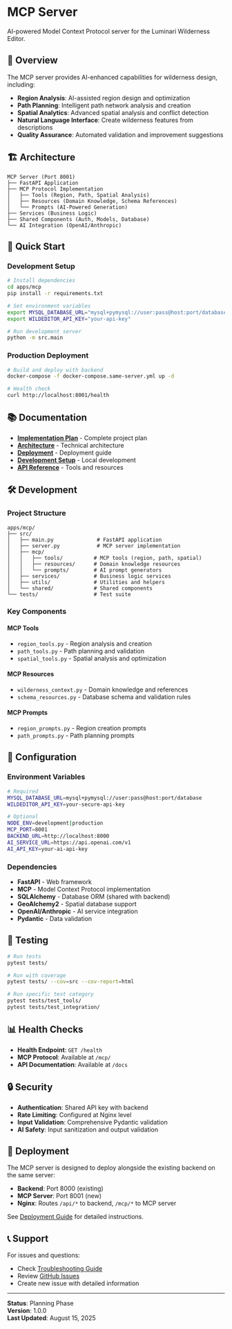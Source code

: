 # MCP Server

AI-powered Model Context Protocol server for the Luminari Wilderness Editor.

## 🎯 Overview

The MCP server provides AI-enhanced capabilities for wilderness design, including:

- **Region Analysis**: AI-assisted region design and optimization
- **Path Planning**: Intelligent path network analysis and creation  
- **Spatial Analytics**: Advanced spatial analysis and conflict detection
- **Natural Language Interface**: Create wilderness features from descriptions
- **Quality Assurance**: Automated validation and improvement suggestions

## 🏗️ Architecture

```
MCP Server (Port 8001)
├── FastAPI Application
├── MCP Protocol Implementation
│   ├── Tools (Region, Path, Spatial Analysis)
│   ├── Resources (Domain Knowledge, Schema References)
│   └── Prompts (AI-Powered Generation)
├── Services (Business Logic)
├── Shared Components (Auth, Models, Database)
└── AI Integration (OpenAI/Anthropic)
```

## 🚀 Quick Start

### Development Setup
```bash
# Install dependencies
cd apps/mcp
pip install -r requirements.txt

# Set environment variables
export MYSQL_DATABASE_URL="mysql+pymysql://user:pass@host:port/database"
export WILDEDITOR_API_KEY="your-api-key"

# Run development server
python -m src.main
```

### Production Deployment
```bash
# Build and deploy with backend
docker-compose -f docker-compose.same-server.yml up -d

# Health check
curl http://localhost:8001/health
```

## 📚 Documentation

- **[Implementation Plan](../../docs/mcp/MCP_IMPLEMENTATION_PLAN.md)** - Complete project plan
- **[Architecture](../../docs/mcp/ARCHITECTURE.md)** - Technical architecture
- **[Deployment](../../docs/mcp/DEPLOYMENT.md)** - Deployment guide
- **[Development Setup](../../docs/mcp/DEVELOPMENT_SETUP.md)** - Local development
- **[API Reference](../../docs/mcp/API_REFERENCE.md)** - Tools and resources

## 🛠️ Development

### Project Structure
```
apps/mcp/
├── src/
│   ├── main.py              # FastAPI application
│   ├── server.py            # MCP server implementation
│   ├── mcp/
│   │   ├── tools/          # MCP tools (region, path, spatial)
│   │   ├── resources/      # Domain knowledge resources
│   │   └── prompts/        # AI prompt generators
│   ├── services/           # Business logic services
│   ├── utils/              # Utilities and helpers
│   └── shared/             # Shared components
└── tests/                  # Test suite
```

### Key Components

#### **MCP Tools**
- `region_tools.py` - Region analysis and creation
- `path_tools.py` - Path planning and validation
- `spatial_tools.py` - Spatial analysis and optimization

#### **MCP Resources**
- `wilderness_context.py` - Domain knowledge and references
- `schema_resources.py` - Database schema and validation rules

#### **MCP Prompts**
- `region_prompts.py` - Region creation prompts
- `path_prompts.py` - Path planning prompts

## 🔧 Configuration

### Environment Variables
```bash
# Required
MYSQL_DATABASE_URL=mysql+pymysql://user:pass@host:port/database
WILDEDITOR_API_KEY=your-secure-api-key

# Optional
NODE_ENV=development|production
MCP_PORT=8001
BACKEND_URL=http://localhost:8000
AI_SERVICE_URL=https://api.openai.com/v1
AI_API_KEY=your-ai-api-key
```

### Dependencies
- **FastAPI** - Web framework
- **MCP** - Model Context Protocol implementation
- **SQLAlchemy** - Database ORM (shared with backend)
- **GeoAlchemy2** - Spatial database support
- **OpenAI/Anthropic** - AI service integration
- **Pydantic** - Data validation

## 🧪 Testing

```bash
# Run tests
pytest tests/

# Run with coverage
pytest tests/ --cov=src --cov-report=html

# Run specific test category
pytest tests/test_tools/
pytest tests/test_integration/
```

## 📊 Health Checks

- **Health Endpoint**: `GET /health`
- **MCP Protocol**: Available at `/mcp/`
- **API Documentation**: Available at `/docs`

## 🔒 Security

- **Authentication**: Shared API key with backend
- **Rate Limiting**: Configured at Nginx level
- **Input Validation**: Comprehensive Pydantic validation
- **AI Safety**: Input sanitization and output validation

## 🚀 Deployment

The MCP server is designed to deploy alongside the existing backend on the same server:

- **Backend**: Port 8000 (existing)
- **MCP Server**: Port 8001 (new)
- **Nginx**: Routes `/api/*` to backend, `/mcp/*` to MCP server

See [Deployment Guide](../../docs/mcp/DEPLOYMENT.md) for detailed instructions.

## 📞 Support

For issues and questions:
- Check [Troubleshooting Guide](../../docs/mcp/TROUBLESHOOTING.md)
- Review [GitHub Issues](https://github.com/LuminariMUD/wildeditor/issues)
- Create new issue with detailed information

---

**Status**: Planning Phase  
**Version**: 1.0.0  
**Last Updated**: August 15, 2025
